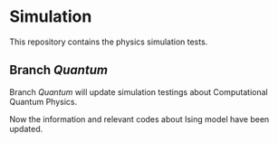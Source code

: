 # Simulation
This repository contains the physics simulation tests.

## Branch *Quantum*
Branch *Quantum* will update simulation testings about Computational Quantum Physics.

Now the information and relevant codes about Ising model have been updated.
